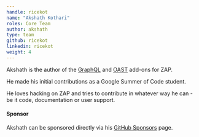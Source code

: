 ```yaml
---
handle: ricekot
name: "Akshath Kothari"
roles: Core Team
author: akshath
type: team
github: ricekot
linkedin: ricekot
weight: 4
---
```

Akshath is the author of the [GraphQL](/docs/desktop/addons/graphql-support/) and 
[OAST](/docs/desktop/addons/oast-support/) add-ons for ZAP.

He made his initial contributions as a Google Summer of Code student.

He loves hacking on ZAP and tries to contribute in whatever way he can - be it code, documentation or user support.

#### Sponsor

Akshath can be sponsored directly via his [GitHub Sponsors](https://github.com/sponsors/ricekot/) page.
